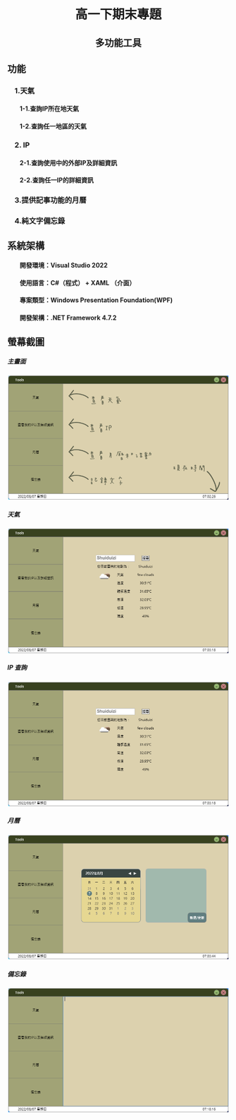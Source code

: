 <h1 style="text-align:center">高一下期末專題</br>
<h2 style="text-align:center">多功能工具</br>

## 功能
### &emsp;1.天氣
#### &emsp;&emsp;1-1.查詢IP所在地天氣
#### &emsp;&emsp;1-2.查詢任一地區的天氣
### &emsp;2. IP
#### &emsp;&emsp;2-1.查詢使用中的外部IP及詳細資訊
#### &emsp;&emsp;2-2.查詢任一IP的詳細資訊
### &emsp;3.提供記事功能的月曆
### &emsp;4.純文字備忘錄

## 系統架構
#### &emsp;&emsp;開發環境：Visual Studio 2022
#### &emsp;&emsp;使用語言：C#（程式） + XAML （介面）
#### &emsp;&emsp;專案類型：Windows Presentation Foundation(WPF)
#### &emsp;&emsp;開發架構：.NET Framework 4.7.2

## 螢幕截圖
##### 主畫面
<p align="center"><img src="https://github.com/Kaih1825/110_2-Final_Project/blob/School/Screenshots/main_screen.png?raw=true" width="500"></p> 

##### 天氣
<p align="center"><img src="https://github.com/Kaih1825/110_2-Final_Project/blob/School/Screenshots/weather_screen.png?raw=true" width="500"></p> 

##### IP 查詢
<p align="center"><img src="https://github.com/Kaih1825/110_2-Final_Project/blob/School/Screenshots/weather_screen.png?raw=true" width="500"></p> 

##### 月曆
<p align="center"><img src="https://github.com/Kaih1825/110_2-Final_Project/blob/School/Screenshots/calender_screen.png?raw=true" width="500"></p> 

##### 備忘錄
<p align="center"><img src="https://github.com/Kaih1825/110_2-Final_Project/blob/School/Screenshots/note_screen.png?raw=true" width="500"></p> 